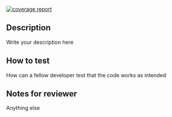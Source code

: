 [![coverage report](https://gitlab.stud.idi.ntnu.no/it1901/groups-2021/gr2114/gr2114/badges/BRANCH_NAME/coverage.svg)](https://gitlab.stud.idi.ntnu.no/it1901/groups-2021/gr2114/gr2114/-/commits/BRANCH_NAME)

## Description  
Write your description here  
## How to test
How can a fellow developer test that the code works as intended  
## Notes for reviewer 
Anything else
